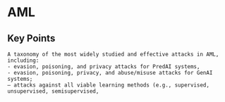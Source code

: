 # AML

## Key Points
```
A taxonomy of the most widely studied and effective attacks in AML, including:
- evasion, poisoning, and privacy attacks for PredAI systems,
- evasion, poisoning, privacy, and abuse/misuse attacks for GenAI systems;
– attacks against all viable learning methods (e.g., supervised, unsupervised, semisupervised,
```

[^1]: This is the footnote.
